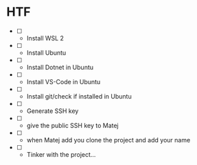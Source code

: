 # HTF

- [ ] - Install WSL 2
- [ ] - Install Ubuntu
- [ ] - Install Dotnet in Ubuntu
- [ ] - Install VS-Code in Ubuntu
- [ ] - Install git/check if installed in Ubuntu
- [ ] - Generate SSH key
- [ ] - give the public SSH key to Matej
- [ ] - when Matej add you clone the project and add your name
- [ ] - Tinker with the project...